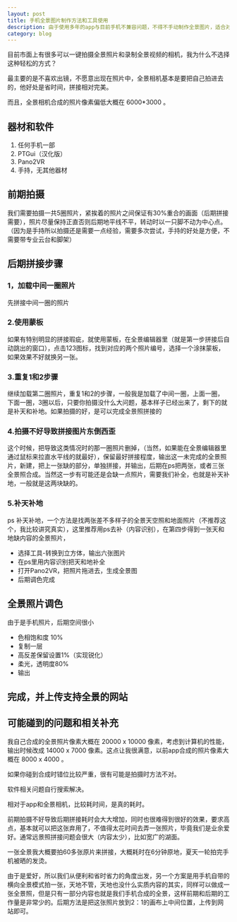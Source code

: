 ```yaml
---
layout: post
title: 手机全景图片制作方法和工具使用
description: 由于使用多年的app与目前手机不兼容问题，不得不手动制作全景图片，适合对全景照片要求不高的人，自我娱乐就行。
category: blog
---
```


目前市面上有很多可以一键拍摄全景照片和录制全景视频的相机，我为什么不选择这种轻松的方式？

最主要的是不喜欢出镜，不愿意出现在照片中，全景相机基本是要把自己拍进去的，他好处是省时间，拼接相对完美。

而且，全景相机合成的照片像素偏低大概在 6000*3000 。



## 器材和软件

1. 任何手机一部
2. PTGui（汉化版）
3. Pano2VR
4. 手持，无其他器材

## 前期拍摄

我们需要拍摄一共5圈照片，紧挨着的照片之间保证有30%重合的画面（后期拼接需要），照片尽量保持正直否则后期地平线不平，转动时以一只脚不动为中心点。（因为是手持所以拍摄还是需要一点经验，需要多次尝试，手持的好处是方便，不需要带专业云台和脚架）

## 后期拼接步骤

### 1，加载中间一圈照片

先拼接中间一圈的照片

### 2.使用蒙板

如果有特别明显的拼接瑕疵，就使用蒙板，在全景编辑器里（就是第一步拼接后自动跳出的窗口），点击123图标，找到对应的两个照片编号，选择一个涂抹蒙板，如果效果不好就换另一张。

### 3.重复1和2步骤

继续加载第二圈照片，重复1和2的步骤，一般我是加载了中间一圈，上面一圈，下面一圈，3圈以后，只要你拍摄没什么大问题，基本样子已经出来了，剩下的就是补天和补地。如果拍摄的好，是可以完成全景照拼接的


### 4.拍摄不好导致拼接图片东倒西歪

这个时候，把导致这类情况时的那一圈照片删掉，（当然，如果能在全景编辑器里通过鼠标来拉直水平线的就最好），保留最好拼接程度，输出这一未完成的全景照片，新建，把上一张缺的部分，单独拼接，并输出，后期在ps把两张，或者三张全景照合成。当然这一步有可能还是会缺一点照片，需要我们补全，也就是补天补地，一般就是这两块缺的。


### 5.补天补地

ps 补天补地，一个方法是找两张差不多样子的全景天空照和地面照片（不推荐这个，我比较讲究真实），这里推荐用ps去补（内容识别），在第四步得到一张天和地缺内容的全景照片，
- 选择工具-转换到立方体，输出六张图片
- 在ps里用内容识别把天和地补全
- 打开Pano2VR，把照片拖进去，生成全景图
- 后期调色完成


## 全景照片调色

由于是手机照片，后期空间很小

- 色相饱和度 10%
- 复制一层
- 高反差保留设置1%（实现锐化）
- 柔光，透明度80%
- 输出

## 完成，并上传支持全景的网站

## 可能碰到的问题和相关补充

我自己合成的全景照片像素大概在 20000 x 10000 像素，考虑到计算机的性能，输出时候改成 14000 x 7000 像素。这点让我很满意，以前app合成的照片像素大概在 8000 x 4000 。

如果你碰到合成时错位比较严重，很有可能是拍摄时方法不对。

软件相关问题自行搜索解决。

相对于app和全景相机，比较耗时间，是真的耗时。

前期拍摄不好导致后期拼接耗时会大大增加，同时也很难得到很好的效果，要求高点，基本就可以把这张弃用了，不值得太花时间去弄一张照片，毕竟我们是业余爱好。通常远景照拼接问题会很大（内容太少），比如宽广的湖面。

一张全景我大概要拍60多张原片来拼接，大概耗时在6分钟原地，夏天一轮拍完手机被晒的发烫。

由于是爱好，所以我们从便利和省时省力的角度出发，另一个方案是用手机自带的横向全景模式拍一张，天地不管，天地也没什么实质内容的其实，同样可以做成一张全景照，但是只有一部分内容也就是我们手机合成的全景，这样前期和后期的工作量是非常少的。后期方法是把这张照片放到2：1的画布上中间位置，上传到网站即可。
